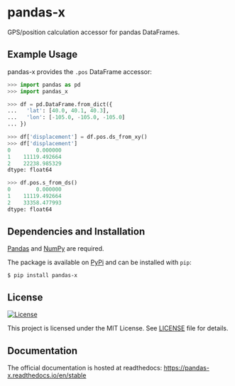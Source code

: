 # pandas-x
<!-- # pandas-distance -->
<!-- # pandas-position -->
<!-- # pandas-gps -->

GPS/position calculation accessor for pandas DataFrames.

## Example Usage

pandas-x provides the `.pos` DataFrame accessor:

```python
>>> import pandas as pd
>>> import pandas_x

>>> df = pd.DataFrame.from_dict({
...   'lat': [40.0, 40.1, 40.3],
...   'lon': [-105.0, -105.0, -105.0]
... })

>>> df['displacement'] = df.pos.ds_from_xy()
>>> df['displacement']
0        0.000000
1    11119.492664
2    22238.985329
dtype: float64

>>> df.pos.s_from_ds()
0        0.000000
1    11119.492664
2    33358.477993
dtype: float64
```

## Dependencies and Installation

[Pandas](https://pandas.pydata.org/) and [NumPy](https://numpy.org/) are required.

The package is available on [PyPi](https://pypi.org/project/pandas-x) and can be installed with `pip`:

```
$ pip install pandas-x
```

## License 

[![License](http://img.shields.io/:license-mit-blue.svg)](http://badges.mit-license.org)

This project is licensed under the MIT License. See
[LICENSE](https://github.com/aaron-schroeder/pandas-x/blob/master/LICENSE)
file for details.

## Documentation

The official documentation is hosted at readthedocs: https://pandas-x.readthedocs.io/en/stable
